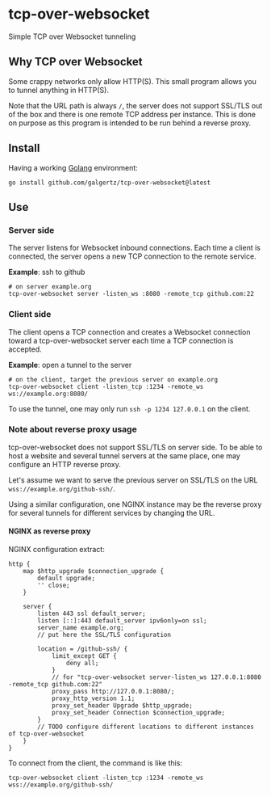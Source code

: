 # tcp-over-websocket

Simple TCP over Websocket tunneling

## Why TCP over Websocket

Some crappy networks only allow HTTP(S). This small program allows you to tunnel
anything in HTTP(S).

Note that the URL path is always `/`, the server does not support SSL/TLS out of
the box and there is one remote TCP address per instance. This is done on
purpose as this program is intended to be run behind a reverse proxy.

## Install

Having a working [Golang](https://golang.org/) environment:

```
go install github.com/galgertz/tcp-over-websocket@latest
```

## Use

### Server side

The server listens for Websocket inbound connections. Each time a client is
connected, the server opens a new TCP connection to the remote service.

**Example**: ssh to github

```
# on server example.org
tcp-over-websocket server -listen_ws :8080 -remote_tcp github.com:22
```

### Client side

The client opens a TCP connection and creates a Websocket connection toward a
tcp-over-websocket server each time a TCP connection is accepted.

**Example**: open a tunnel to the server

```
# on the client, target the previous server on example.org
tcp-over-websocket client -listen_tcp :1234 -remote_ws ws://example.org:8080/
```

To use the tunnel, one may only run `ssh -p 1234 127.0.0.1` on the client.

### Note about reverse proxy usage

tcp-over-websocket does not support SSL/TLS on server side. To be able to host
a website and several tunnel servers at the same place, one may configure an
HTTP reverse proxy.

Let's assume we want to serve the previous server on SSL/TLS on the URL
`wss://example.org/github-ssh/`.

Using a similar configuration, one NGINX instance may be the reverse proxy for
several tunnels for different services by changing the URL.

#### NGINX as reverse proxy

NGINX configuration extract:

```
http {
    map $http_upgrade $connection_upgrade {
        default upgrade;
        '' close;
    }

    server {
        listen 443 ssl default_server;
        listen [::]:443 default_server ipv6only=on ssl;
        server_name example.org;
        // put here the SSL/TLS configuration

        location = /github-ssh/ {
            limit_except GET {
                deny all;
            }
            // for "tcp-over-websocket server-listen_ws 127.0.0.1:8080 -remote_tcp github.com:22"
            proxy_pass http://127.0.0.1:8080/;
            proxy_http_version 1.1;
            proxy_set_header Upgrade $http_upgrade;
            proxy_set_header Connection $connection_upgrade;
        }
        // TODO configure different locations to different instances of tcp-over-websocket
    }
}
```

To connect from the client, the command is like this:

```
tcp-over-websocket client -listen_tcp :1234 -remote_ws wss://example.org/github-ssh/
```
